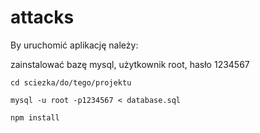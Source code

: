 # attacks

By uruchomić aplikację należy:

zainstalować bazę mysql, użytkownik root, hasło 1234567

`cd sciezka/do/tego/projektu`

`mysql -u root -p1234567 < database.sql`

`npm install`
